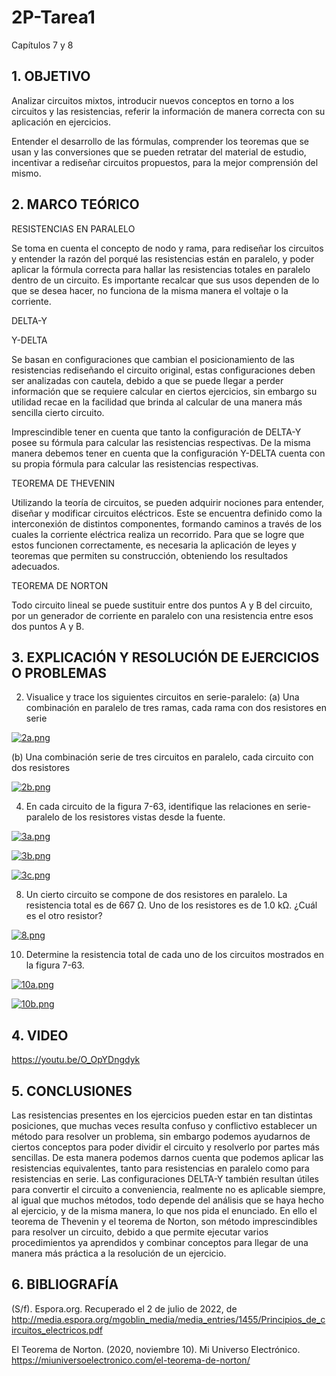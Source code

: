 # 2P-Tarea1
Capítulos 7 y 8

## 1. OBJETIVO

Analizar circuitos mixtos, introducir nuevos conceptos en torno a los circuitos y las resistencias, referir la
información de manera correcta con su aplicación en ejercicios.

Entender el desarrollo de las fórmulas, comprender los teoremas que se usan y las conversiones que se pueden retratar del material
de estudio, incentivar a rediseñar circuitos propuestos, para la mejor comprensión del mismo.

## 2. MARCO TEÓRICO

RESISTENCIAS EN PARALELO

Se toma en cuenta el concepto de nodo y rama, para rediseñar los circuitos y entender la razón del porqué las resistencias están
en paralelo, y poder aplicar la fórmula correcta para hallar las resistencias totales en paralelo dentro de un circuito. Es importante recalcar 
que sus usos dependen de lo que se desea hacer, no funciona de la misma manera el voltaje o la corriente.

DELTA-Y

Y-DELTA

Se basan en configuraciones que cambian el posicionamiento de las resistencias rediseñando el circuito original, estas configuraciones deben ser analizadas con cautela, debido a que se puede llegar a perder información que se requiere calcular en ciertos ejercicios, sin embargo su utilidad recae en la facilidad que brinda al calcular de una manera más sencilla cierto circuito.

Imprescindible tener en cuenta que tanto la configuración de DELTA-Y posee su fórmula para calcular las resistencias respectivas. De la misma manera debemos tener en cuenta que la configuración Y-DELTA cuenta con su propia fórmula para calcular las resistencias respectivas.

TEOREMA DE THEVENIN

Utilizando la teoría de circuitos, se pueden adquirir nociones para entender, diseñar y modificar circuitos eléctricos. Este se encuentra definido como la interconexión de distintos componentes, formando caminos a través de los cuales la corriente eléctrica realiza un recorrido. Para que se logre que estos funcionen correctamente, es necesaria la aplicación de leyes y teoremas que permiten su construcción, obteniendo los resultados adecuados.

TEOREMA DE NORTON

Todo circuito lineal se puede sustituir entre dos puntos A y B del circuito, por un generador de corriente en paralelo con una resistencia entre esos dos puntos A y B.

## 3. EXPLICACIÓN Y RESOLUCIÓN DE EJERCICIOS O PROBLEMAS
2) Visualice y trace los siguientes circuitos en serie-paralelo:
(a) Una combinación en paralelo de tres ramas, cada rama con dos resistores en serie

[![2a.png](https://i.postimg.cc/D0FzQp1g/2a.png)](https://postimg.cc/k619qc16)  
  
(b) Una combinación serie de tres circuitos en paralelo, cada circuito con dos resistores

[![2b.png](https://i.postimg.cc/jjPK8Qxk/2b.png)](https://postimg.cc/hJDHvm79)

4) En cada circuito de la figura 7-63, identifique las relaciones en serie-paralelo de los resistores vistas
desde la fuente.

[![3a.png](https://i.postimg.cc/CL50yVM8/3a.png)](https://postimg.cc/hhk6x6d4)

[![3b.png](https://i.postimg.cc/R0RpVNXZ/3b.png)](https://postimg.cc/f3Vf8WGG)

[![3c.png](https://i.postimg.cc/gJtM8199/3c.png)](https://postimg.cc/LYfBMC6v)

8) Un cierto circuito se compone de dos resistores en paralelo. La resistencia total es de 667 Ω. 
Uno de los resistores es de 1.0 kΩ. ¿Cuál es el otro resistor?

[![8.png](https://i.postimg.cc/MpJ97yLG/8.png)](https://postimg.cc/RNG19n4r)

10) Determine la resistencia total de cada uno de los circuitos mostrados en la figura 7-63.

[![10a.png](https://i.postimg.cc/CMW32n23/10a.png)](https://postimg.cc/WtwYFzT8)

[![10b.png](https://i.postimg.cc/hjVLPwSb/10b.png)](https://postimg.cc/r0F0ffRK)

## 4. VIDEO
 
https://youtu.be/O_OpYDngdyk

## 5. CONCLUSIONES

Las resistencias presentes en los ejercicios pueden estar en tan distintas posiciones, que muchas veces resulta confuso y conflictivo establecer un método para resolver un problema, sin embargo podemos ayudarnos de ciertos conceptos para poder dividir el circuito y resolverlo por partes más sencillas. De esta manera podemos darnos cuenta que podemos aplicar las resistencias equivalentes, tanto para resistencias en paralelo como para resistencias en serie. Las configuraciones DELTA-Y también resultan útiles para convertir el circuito a conveniencia, realmente no es aplicable siempre, al igual que muchos métodos, todo depende del análisis que se haya hecho al ejercicio, y de la misma manera, lo que nos pida el enunciado. En ello el teorema de Thevenin y el teorema de Norton, son método imprescindibles para resolver un circuito, debido a que permite ejecutar varios procedimientos ya aprendidos y combinar conceptos para llegar de una manera más práctica a la resolución de un ejercicio.

## 6. BIBLIOGRAFÍA

(S/f). Espora.org. Recuperado el 2 de julio de 2022, de http://media.espora.org/mgoblin_media/media_entries/1455/Principios_de_circuitos_electricos.pdf

El Teorema de Norton. (2020, noviembre 10). Mi Universo Electrónico. https://miuniversoelectronico.com/el-teorema-de-norton/



